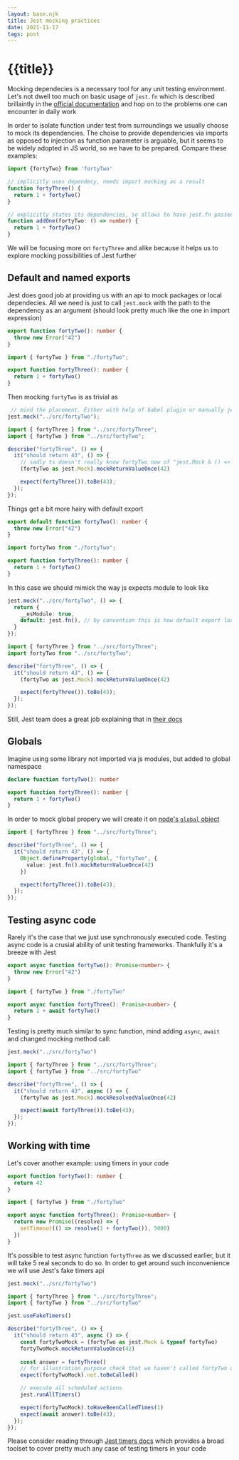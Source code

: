 ```yaml
---
layout: base.njk
title: Jest mocking practices
date: 2021-11-17
tags: post
---
```

# {{title}}

Mocking dependecies is a necessary tool for any unit testing environment. Let's not dwell too much on basic usage of `jest.fn` which is described brillaintly in the [official documentation](https://jestjs.io/docs/mock-functions) and hop on to the problems one can encounter in daily work

In order to isolate function under test from surroundings we usually choose to mock its dependencies. The choise to provide dependencies via imports as opposed to injection as function parameter is arguable, but it seems to be widely adopted in JS world, so we have to be prepared. Compare these examples:
```ts
import {fortyTwo} from 'fortyTwo'

// implicitly uses dependecy, needs import mocking as a result
function fortyThree() {
  return 1 + fortyTwo()
}

// explicitly states its dependencies, so allows to have jest.fn passed as an argument
function addOne(fortyTwo: () => number) {
  return 1 + fortyTwo()
}
```
We will be focusing more on `fortyThree` and alike because it helps us to explore mocking possibilities of Jest further

## Default and named exports
Jest does good job at providing us with an api to mock packages or local dependecies. All we need is just to call `jest.mock` with the path to the dependency as an argument (should look pretty much like the one in import expression)
```ts
export function fortyTwo(): number {
  throw new Error("42")
}
```
```ts
import { fortyTwo } from "./fortyTwo";

export function fortyThree(): number {
  return 1 + fortyTwo()
}
```
Then mocking `fortyTwo` is as trivial as
```ts
 // mind the placement. Either with help of babel plugin or manually jest.mock call should be placed before actual import
jest.mock("../src/fortyTwo");

import { fortyThree } from "../src/fortyThree";
import { fortyTwo } from "../src/fortyTwo";

describe("fortyThree", () => {
  it("should return 43", () => {
    // sadly ts doesn't really know fortyTwo now of "jest.Mock & () => number" type
    (fortyTwo as jest.Mock).mockReturnValueOnce(42)

    expect(fortyThree()).toBe(43);
  });
});
```
Things get a bit more hairy with default export
```ts
export default function fortyTwo(): number {
  throw new Error("42")
}
```
```ts
import fortyTwo from "./fortyTwo";

export function fortyThree(): number {
  return 1 + fortyTwo()
}
```
In this case we should mimick the way js expects module to look like
```ts
jest.mock("../src/fortyTwo", () => {
  return {
    __esModule: true,
    default: jest.fn(), // by convention this is how default export looks like
  }
});

import { fortyThree } from "../src/fortyThree";
import fortyTwo from "../src/fortyTwo";

describe("fortyThree", () => {
  it("should return 43", () => {
    (fortyTwo as jest.Mock).mockReturnValueOnce(42)

    expect(fortyThree()).toBe(43);
  });
});
```

Still, Jest team does a great job explaining that in [their docs](https://jestjs.io/docs/jest-object#jestmockmodulename-factory-options)

## Globals
Imagine using some library not imported via js modules, but added to global namespace
```ts
declare function fortyTwo(): number

export function fortyThree(): number {
  return 1 + fortyTwo()
}
```

In order to mock global propery we will create it on [node's `global` object](https://developer.mozilla.org/en-US/docs/Glossary/Global_object)
```ts
import { fortyThree } from "../src/fortyThree";

describe("fortyThree", () => {
  it("should return 43", () => {
    Object.defineProperty(global, "fortyTwo", {
      value: jest.fn().mockReturnValueOnce(42)
    })

    expect(fortyThree()).toBe(43);
  });
});

```
## Testing async code
Rarely it's the case that we just use synchronously executed code. Testing async code is a crusial ability of unit testing frameworks. Thankfully it's a breeze with Jest
```ts
export async function fortyTwo(): Promise<number> {
  throw new Error("42")
}
```
```ts
import { fortyTwo } from "./fortyTwo"

export async function fortyThree(): Promise<number> {
  return 1 + await fortyTwo()
}
```
Testing is pretty much similar to sync function, mind adding `async`, `await` and changed mocking method call:
```ts
jest.mock("../src/fortyTwo")

import { fortyThree } from "../src/fortyThree";
import { fortyTwo } from "../src/fortyTwo"

describe("fortyThree", () => {
  it("should return 43", async () => {
    (fortyTwo as jest.Mock).mockResolvedValueOnce(42)

    expect(await fortyThree()).toBe(43);
  });
});
```
## Working with time 
Let's cover another example: using timers in your code
```ts
export function fortyTwo(): number {
  return 42
}
```
```ts
import { fortyTwo } from "./fortyTwo"

export async function fortyThree(): Promise<number> {
  return new Promise((resolve) => {
    setTimeout(() => resolve(1 + fortyTwo()), 5000)
  })
}
```
It's possible to test async function `fortyThree` as we discussed earlier, but it will take 5 real seconds to do so. In order to get around such inconvenience we will use Jest's fake timers api
```ts
jest.mock("../src/fortyTwo")

import { fortyThree } from "../src/fortyThree";
import { fortyTwo } from "../src/fortyTwo"

jest.useFakeTimers()

describe("fortyThree", () => {
  it("should return 43", async () => {
    const fortyTwoMock = (fortyTwo as jest.Mock & typeof fortyTwo)
    fortyTwoMock.mockReturnValueOnce(42)
    
    const answer = fortyThree()
    // for illustration purpose check that we haven't called fortyTwo dependency yet
    expect(fortyTwoMock).not.toBeCalled()

    // execute all scheduled actions
    jest.runAllTimers()

    expect(fortyTwoMock).toHaveBeenCalledTimes(1)
    expect(await answer).toBe(43);
  });
});
```
Please consider reading through [Jest timers docs](https://jestjs.io/docs/timer-mocks) which provides a broad toolset to cover pretty much any case of testing timers in your code